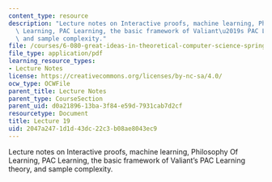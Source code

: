 ```yaml
---
content_type: resource
description: "Lecture notes on Interactive proofs, machine learning, Philosophy Of\
  \ Learning, PAC Learning, the basic framework of Valiant\u2019s PAC Learning theory,\
  \ and sample complexity."
file: /courses/6-080-great-ideas-in-theoretical-computer-science-spring-2008/2047a2471d1d43dc22c3b08ae8043ec9_lec19.pdf
file_type: application/pdf
learning_resource_types:
- Lecture Notes
license: https://creativecommons.org/licenses/by-nc-sa/4.0/
ocw_type: OCWFile
parent_title: Lecture Notes
parent_type: CourseSection
parent_uid: d0a21896-13ba-3f84-e59d-7931cab7d2cf
resourcetype: Document
title: Lecture 19
uid: 2047a247-1d1d-43dc-22c3-b08ae8043ec9
---
```

Lecture notes on Interactive proofs, machine learning, Philosophy Of Learning, PAC Learning, the basic framework of Valiant’s PAC Learning theory, and sample complexity.
